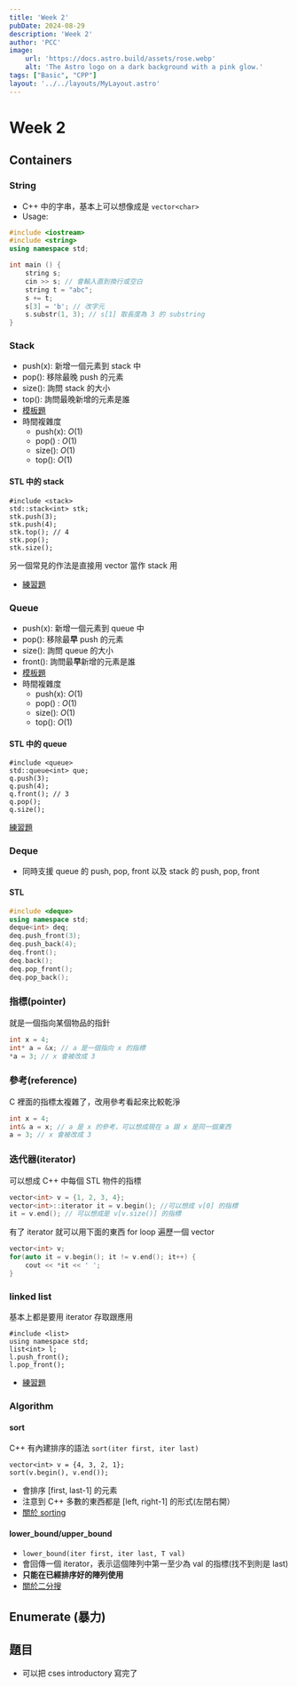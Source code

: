 ```yaml
---
title: 'Week 2'
pubDate: 2024-08-29
description: 'Week 2'
author: 'PCC'
image:
    url: 'https://docs.astro.build/assets/rose.webp'
    alt: 'The Astro logo on a dark background with a pink glow.'
tags: ["Basic", "CPP"]
layout: '../../layouts/MyLayout.astro'
---
```

# Week 2

## Containers
### String
- C++ 中的字串，基本上可以想像成是 `vector<char>`
- Usage:
```cpp
#include <iostream>
#include <string>
using namespace std;

int main () {
    string s;
    cin >> s; // 會輸入直到換行或空白
    string t = "abc";
    s += t;
    s[3] = 'b'; // 改字元
    s.substr(1, 3); // s[1] 取長度為 3 的 substring
}
```
### Stack
- push(x): 新增一個元素到 stack 中
- pop():  移除最晚 push 的元素
- size(): 詢問 stack 的大小
- top(): 詢問最晚新增的元素是誰
- [模板題](https://oj.ntucpc.org/problems/658)
- 時間複雜度
    - push(x): $O(1)$ <br>
    - pop() : $O(1)$ <br>
    - size(): $O(1)$ <br>
    - top(): $O(1)$ <br>
#### STL 中的 stack
```cpp!=
#include <stack>
std::stack<int> stk;
stk.push(3);
stk.push(4);
stk.top(); // 4
stk.pop();
stk.size();
```
另一個常見的作法是直接用 vector 當作 stack 用
- [練習題](https://zerojudge.tw/ShowProblem?problemid=c123)

### Queue
- push(x): 新增一個元素到 queue 中
- pop():  移除最**早** push 的元素
- size(): 詢問 queue 的大小
- front(): 詢問最**早**新增的元素是誰
- [模板題](https://oj.ntucpc.org/problems/654)
- 時間複雜度
    - push(x): $O(1)$ <br>
    - pop() : $O(1)$ <br>
    - size(): $O(1)$ <br>
    - top(): $O(1)$ <br>
#### STL 中的 queue
```cpp!=
#include <queue>
std::queue<int> que;
q.push(3);
q.push(4);
q.front(); // 3
q.pop();
q.size();
```
[練習題](https://zerojudge.tw/ShowProblem?problemid=e155)
### Deque
- 同時支援 queue 的 push, pop, front 以及 stack 的 push, pop, front
#### STL
```cpp
#include <deque>
using namespace std;
deque<int> deq;
deq.push_front(3);
deq.push_back(4);
deq.front();
deq.back();
deq.pop_front();
deq.pop_back();
```
### 指標(pointer)
就是一個指向某個物品的指針
```cpp
int x = 4;
int* a = &x; // a 是一個指向 x 的指標
*a = 3; // x 會被改成 3
```
### 參考(reference)
C 裡面的指標太複雜了，改用參考看起來比較乾淨
```cpp
int x = 4;
int& a = x; // a 是 x 的參考，可以想成現在 a 跟 x 是同一個東西
a = 3; // x 會被改成 3
```
### 迭代器(iterator)
可以想成 C++ 中每個 STL 物件的指標
```cpp
vector<int> v = {1, 2, 3, 4};
vector<int>::iterator it = v.begin(); //可以想成 v[0] 的指標
it = v.end(); // 可以想成是 v[v.size()] 的指標
```
有了 iterator 就可以用下面的東西 for loop 遍歷一個 vector
```cpp
vector<int> v;
for(auto it = v.begin(); it != v.end(); it++) {
    cout << *it << ' ';
}
```
### linked list

基本上都是要用 iterator 存取跟應用
```cpp!=
#include <list>
using namespace std;
list<int> l;
l.push_front();
l.pop_front();
```
- [練習題](https://zerojudge.tw/ShowProblem?problemid=b551)

### Algorithm
#### sort
C++ 有內建排序的語法
`sort(iter first, iter last)`
```cpp!=
vector<int> v = {4, 3, 2, 1};
sort(v.begin(), v.end());
```
- 會排序 [first, last-1] 的元素
- 注意到 C++ 多數的東西都是 [left, right-1] 的形式(左閉右開）
- <a href = "/lectures/sorting"> 關於 sorting </a>
#### lower_bound/upper_bound
- `lower_bound(iter first, iter last, T val)`
- 會回傳一個 iterator，表示這個陣列中第一至少為 val 的指標(找不到則是 last)
- **只能在已經排序好的陣列使用**
- <a href = "/lectures/binsearch">關於二分搜</a>

## Enumerate (暴力)

## 題目
- 可以把 cses introductory 寫完了

